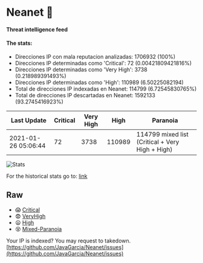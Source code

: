 # Neanet :hocho:
#### Threat intelligence feed
#### The stats:

- Direcciones IP con mala reputacion analizadas: 1706932 (100%)
- Direcciones IP determinadas como 'Critical':  72 (0.00421809421816%)
- Direcciones IP determinadas como 'Very High':  3738 (0.218989391493%)
- Direcciones IP determinadas como 'High':  110989 (6.50225082194)
- Total de direcciones IP indexadas en Neanet:  114799 (6.72545830765%)
- Total de direcciones IP descartadas en Neanet:  1592133 (93.2745416923%)

| Last Update | Critical | Very High | High | Paranoia |
| --- | --- | --- | --- | --- |
| 2021-01-26 05:06:44 | 72 | 3738 | 110989 | 114799 mixed list (Critical + Very High + High)|

![Stats](https://docs.google.com/spreadsheets/d/e/2PACX-1vSnaNMIXVabIpDJjufMlzH7poXnshF3mgd8Is1g9ytUEzVsP5my4Trn8f-xkoLLQ38xpL3HtmUexLo6/pubchart?oid=501124687&format=image)

For the historical stats go to: [link](/stats.csv)
## Raw
- :scream: [Critical](https://raw.githubusercontent.com/JavaGarcia/Neanet/master/blacklists/neanet_critical.txt)
- :fearful: [VeryHigh](https://raw.githubusercontent.com/JavaGarcia/Neanet/master/blacklists/neanet_veryHigh.txtt)
- :frowning: [High](https://raw.githubusercontent.com/JavaGarcia/Neanet/master/blacklists/neanet_high.txt)
- :dizzy_face: [Mixed-Paranoia](https://raw.githubusercontent.com/JavaGarcia/Neanet/master/blacklists/neanet_all.txt)


Your IP is indexed? You may request to takedown. [https://github.com/JavaGarcia/Neanet/issues](https://github.com/JavaGarcia/Neanet/issues)


























































































































































































































































































































































































































































































































































































































































































































































































































































































































































































































































































































































































































































































































































































































































































































































































































































































































































































































































































































































































































































































































































































































































































































































































































































































































































































































































































































































































































































































































































































































































































































































































































































































































































































































































































































































































































































































































































































































































































































